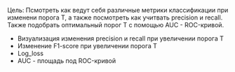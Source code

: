 Цель: Псмотреть как ведут себя различные метрики классификации при изменени порога Т, а также посмотреть как учитвать precision и recall. Также подобрать оптимальный порог Т с помощью AUC - ROC-кривой. 
- Визуализация изменения precision и recall при увеличении порога T
- Изменение F1-score при увеличении порога T
- Log_loss
- AUC - площадь под ROC-кривой

